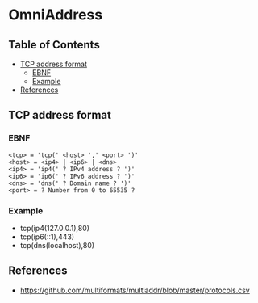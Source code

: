 # OmniAddress <!-- omit in toc -->

## Table of Contents <!-- omit in toc -->

- [TCP address format](#tcp-address-format)
  - [EBNF](#ebnf)
  - [Example](#example)
- [References](#references)

## TCP address format

### EBNF

```BNF
<tcp> = 'tcp(' <host> ',' <port> ')'
<host> = <ip4> | <ip6> | <dns>
<ip4> = 'ip4(' ? IPv4 address ? ')'
<ip6> = 'ip6(' ? IPv6 address ? ')'
<dns> = 'dns(' ? Domain name ? ')'
<port> = ? Number from 0 to 65535 ?
```

### Example

+ tcp(ip4(127.0.0.1),80)
+ tcp(ip6(::1),443)
+ tcp(dns(localhost),80)

## References

+ <https://github.com/multiformats/multiaddr/blob/master/protocols.csv>
